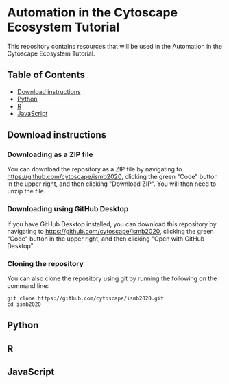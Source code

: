# Automation in the Cytoscape Ecosystem Tutorial

This repository contains resources that will be used in the Automation in the Cytoscape Ecosystem Tutorial.

## Table of Contents

* [Download instructions](#download-instructions)
* [Python](#python)
* [R](#r)
* [JavaScript](#javascript)

## Download instructions

### Downloading as a ZIP file
You can download the repository as a ZIP file by navigating to https://github.com/cytoscape/ismb2020, clicking the green "Code" button in the upper right, and then clicking "Download ZIP". You will then need to unzip the file.

### Downloading using GitHub Desktop
If you have GitHub Desktop installed, you can download this repository by navigating to https://github.com/cytoscape/ismb2020, clicking the green "Code" button in the upper right, and then clicking "Open with GitHub Desktop".

### Cloning the repository
You can also clone the repository using git by running the following on the command line:
```
git clone https://github.com/cytoscape/ismb2020.git
cd ismb2020
```

## Python



## R

## JavaScript
